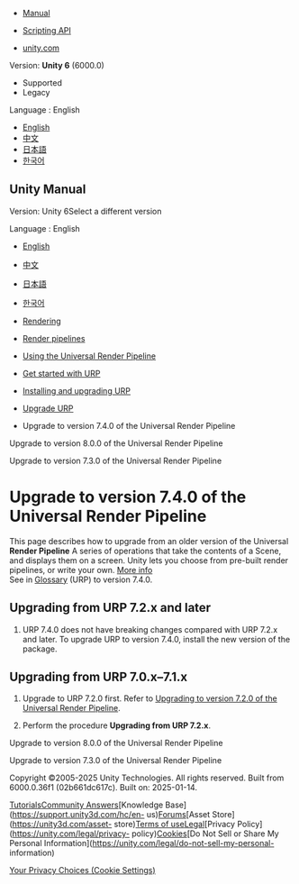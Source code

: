 [](https://docs.unity3d.com)

  * [Manual](../Manual/index.html)
  * [Scripting API](../ScriptReference/index.html)

  * [unity.com](https://unity.com/)

Version: **Unity 6** (6000.0)

  * Supported
  * Legacy

Language : English

  * [English](/Manual/urp/upgrade-guide-7-4-0.html)
  * [中文](/cn/current/Manual/urp/upgrade-guide-7-4-0.html)
  * [日本語](/ja/current/Manual/urp/upgrade-guide-7-4-0.html)
  * [한국어](/kr/current/Manual/urp/upgrade-guide-7-4-0.html)

[](https://docs.unity3d.com)

## Unity Manual

Version: Unity 6Select a different version

Language : English

  * [English](/Manual/urp/upgrade-guide-7-4-0.html)
  * [中文](/cn/current/Manual/urp/upgrade-guide-7-4-0.html)
  * [日本語](/ja/current/Manual/urp/upgrade-guide-7-4-0.html)
  * [한국어](/kr/current/Manual/urp/upgrade-guide-7-4-0.html)

  * [Rendering](../rendering-and-post-processing.html)
  * [Render pipelines](../render-pipelines.html)
  * [Using the Universal Render Pipeline](../universal-render-pipeline.html)
  * [Get started with URP](../urp/introduction-landing.html)
  * [Installing and upgrading URP](../urp/InstallingAndConfiguringURP.html)
  * [Upgrade URP](../urp/upgrade-guides.html)
  * Upgrade to version 7.4.0 of the Universal Render Pipeline

[](../urp/upgrade-guide-8-0-0.html)

Upgrade to version 8.0.0 of the Universal Render Pipeline

[](../urp/upgrade-guide-7-3-0.html)

Upgrade to version 7.3.0 of the Universal Render Pipeline

# Upgrade to version 7.4.0 of the Universal Render Pipeline

This page describes how to upgrade from an older version of the Universal
**Render Pipeline** A series of operations that take the contents of a Scene,
and displays them on a screen. Unity lets you choose from pre-built render
pipelines, or write your own. [More info](../render-pipelines.html)  
See in [Glossary](../Glossary.html#Renderpipeline) (URP) to version 7.4.0.

## Upgrading from URP 7.2.x and later

  1. URP 7.4.0 does not have breaking changes compared with URP 7.2.x and later. To upgrade URP to version 7.4.0, install the new version of the package.

## Upgrading from URP 7.0.x–7.1.x

  1. Upgrade to URP 7.2.0 first. Refer to [Upgrading to version 7.2.0 of the Universal Render Pipeline](upgrade-guide-7-2-0.html).

  2. Perform the procedure **Upgrading from URP 7.2.x**.

[](../urp/upgrade-guide-8-0-0.html)

Upgrade to version 8.0.0 of the Universal Render Pipeline

[](../urp/upgrade-guide-7-3-0.html)

Upgrade to version 7.3.0 of the Universal Render Pipeline

Copyright ©2005-2025 Unity Technologies. All rights reserved. Built from
6000.0.36f1 (02b661dc617c). Built on: 2025-01-14.

[Tutorials](https://learn.unity.com/)[Community
Answers](https://answers.unity3d.com)[Knowledge
Base](https://support.unity3d.com/hc/en-
us)[Forums](https://forum.unity3d.com)[Asset Store](https://unity3d.com/asset-
store)[Terms of
use](https://docs.unity3d.com/Manual/TermsOfUse.html)[Legal](https://unity.com/legal)[Privacy
Policy](https://unity.com/legal/privacy-
policy)[Cookies](https://unity.com/legal/cookie-policy)[Do Not Sell or Share
My Personal Information](https://unity.com/legal/do-not-sell-my-personal-
information)

[Your Privacy Choices (Cookie Settings)](javascript:void\(0\);)

